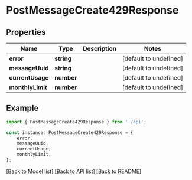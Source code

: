 # PostMessageCreate429Response


## Properties

Name | Type | Description | Notes
------------ | ------------- | ------------- | -------------
**error** | **string** |  | [default to undefined]
**messageUuid** | **string** |  | [default to undefined]
**currentUsage** | **number** |  | [default to undefined]
**monthlyLimit** | **number** |  | [default to undefined]

## Example

```typescript
import { PostMessageCreate429Response } from './api';

const instance: PostMessageCreate429Response = {
    error,
    messageUuid,
    currentUsage,
    monthlyLimit,
};
```

[[Back to Model list]](../README.md#documentation-for-models) [[Back to API list]](../README.md#documentation-for-api-endpoints) [[Back to README]](../README.md)
